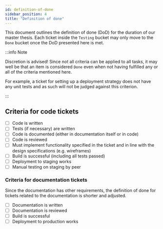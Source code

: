 ```yaml
---
id: definition-of-done
sidebar_position: 4
title: "Definition of done"
---
```


This document outlines the definition of done (DoD) for the duration of our master thesis. Each ticket inside
the `Testing` bucket may only move to the `Done` bucket once the DoD presented here is met.

:::info Note

Discretion is advised! Since not all criteria can be applied to all tasks, it may well be that an item is
considered `Done` even when not having fulfilled any or all of the criteria mentioned here.

For example, a ticket for setting up a deployment strategy does not have any unit tests and as such will not be judged
against this criterion.

:::

## Criteria for code tickets

- [ ] Code is written
- [ ] Tests (if necessary) are written
- [ ] Code is documented (either in documentation itself or in code)
- [ ] Code is reviewed
- [ ] Must implement functionality specified in the ticket and in line with the design specifications (e.g. wireframes)
- [ ] Build is successful (including all tests passed)
- [ ] Deployment to staging works
- [ ] Manual testing on staging by peer

### Criteria for documentation tickets

Since the documentation has other requirements, the definition of done for tickets related to the documentation is shorter and adjusted.

- [ ] Documentation is written
- [ ] Documentation is reviewed
- [ ] Build is successful
- [ ] Deployment to production works
